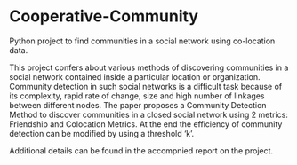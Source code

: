# Cooperative-Community
Python project to find communities in a social network using co-location data.

This project confers about various methods of discovering communities in a social network contained inside a particular location or organization. Community detection in such social networks is a difficult task because of its complexity, rapid rate of change, size and high number of linkages between different nodes. The paper proposes a Community Detection Method to discover communities in a closed social network using 2 metrics: Friendship and Colocation Metrics. At the end the efficiency of community detection can be modified by using a threshold ‘k’.

Additional details can be found in the accompnied report on the project.
